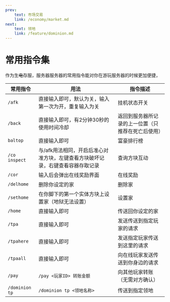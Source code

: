 ```yaml
---
prev:
    text: 市场交易
    link: /economy/market.md
next:
    text: 领地
    link: /feature/dominion.md
---
```

# 常用指令集
作为生<del>电</del>存服，服务器服务器的常用指令能对你在游玩服务器的时候更加便捷，</br>

|常用指令|用法|指令描述|
|---|---|---|
|`/afk`|直接输入即可，默认为关，输入第一次为开，重复输入为关|挂机状态开关|
|`/back`|直接输入即可，有2分钟30秒的使用时间冷却|返回到服务器所记录的上一位置（只推荐在死亡后使用）|
|`baltop`|直接输入即可|富豪排行榜|
|`/co inspect`|与/afk用法相同，开启后准心对准方块，左键查看方块破坏记录，右键查看容器存取记录|查询方块互动|
|`/cor`|输入后会弹出在线奖励界面|在线奖励|
|`/delhome`|删除你设定的家|删除家|
|`/sethome`|在你脚下的第一个实体方块上设置家（地狱无法设置）|设置家|
|`/home`|直接输入即可|传送回你设定的家|
|`/tpa`|直接输入即可|发送传送到指定玩家的请求|
|`/tpahere`|直接输入即可|发送指定玩家传送到这里的请求|
|`/tpaall`|直接输入即可|向在线玩家发送传送到你身边的请求|
|`/pay`|`/pay <玩家ID> 转账金额`|向其他玩家转账（无需对方确认）|
|`/dominion tp`|`/dominion tp <领地名称>`|传送到指定领地|
